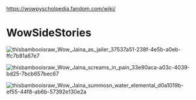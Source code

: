 https://wowpyscholpedia.fandom.com/wiki/

# WowSideStories
![thisbambooisraw_Wow_Jaina_as_jailer_37537a51-238f-4e5b-a0eb-ffc7b81a67e7](https://github.com/ewdlop/WowSideStories/assets/25368970/b1137e54-769c-4e3a-b94d-52bca47606f5)

![thisbambooisraw_Wow_Jaina_screams_in_pain_33e90aca-a03c-4039-bd25-7bcb657bec67](https://github.com/ewdlop/WowSideStories/assets/25368970/448b9849-8dd9-4a77-8087-44d79ca9ca9c)

![thisbambooisraw_Wow_Jaina_summosn_water_elemental_d0a1019b-ef55-44f8-ab6b-57392e130e2a](https://github.com/ewdlop/WowSideStories/assets/25368970/1317cd09-9c3d-4aed-ba7c-7aac8b9dbce1)
